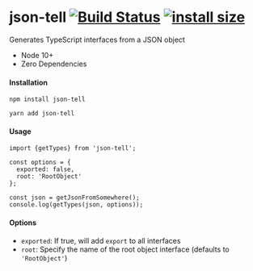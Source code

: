 # json-tell  [![Build Status](https://travis-ci.com/krtools/json-tell.svg?branch=master)](https://travis-ci.com/krtools/json-tell) [![install size](https://packagephobia.now.sh/badge?p=json-tell)](https://packagephobia.now.sh/result?p=json-tell)

Generates TypeScript interfaces from a JSON object

- Node 10+
- Zero Dependencies

#### Installation

```
npm install json-tell
```

```
yarn add json-tell
```

#### Usage

```tsx
import {getTypes} from 'json-tell';

const options = {
  exported: false,
  root: 'RootObject'
};

const json = getJsonFromSomewhere();
console.log(getTypes(json, options));
```

#### Options

- `exported`: If true, will add `export` to all interfaces
- `root`: Specify the name of the root object interface (defaults to `'RootObject'`)

